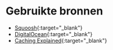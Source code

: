 # Gebruikte bronnen

* [Squoosh](https://squoosh.app/){:target="_blank"}
* [DigitalOcean](https://www.digitalocean.com/){:target="_blank"}
* [Caching Explained](https://cachingexplained.com/){:target="_blank"}
